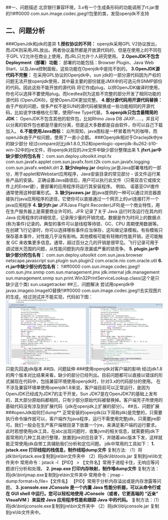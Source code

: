##一、问题描述
北京银行兼容环境，3.x有一个生成条形码的功能调用了rt.jar里的!!#ff0000 com.sun.image.codec.jpeg!!包里的类，发现openjdk不支持
## 二、问题分析
###OpenJdk和jdk的差异
**1.授权协议的不同：**
openjdk采用GPL V2协议放出，而JDK则采用JRL放出。两者协议虽然都是开放源代码的，但是在使用上的不同在于GPL V2允许在商业上使用，而JRL只允许个人研究使用。
**2.OpenJDK不包含Deployment（部署）功能**：
部署的功能包括：Browser Plugin、Java Web Start、以及Java控制面板，这些功能在Openjdk中是找不到的。
**3.OpenJDK源代码不完整：**
在采用GPL协议的Openjdk中，sun jdk的一部分源代码因为产权的问题无法开放openjdk使用，其中最主要的部份就是JMX中的可选元件SNMP部份的代码。因此这些不能开放的源代码 将它作成plug，以供OpenJDK编译时使用，你也可以选择不要使用plug。而Icedtea则为这些不完整的部分开发了相同功能的源代码 (OpenJDK6)，促使OpenJDK更加完整。
**4.部分源代码用开源代码替换：**
由于产权的问题，很多产权不是SUN的源代码被替换成一些功能相同的开源代码，比如说字体栅格化引擎，使用Free Type代替。
**5.openjdk只包含最精简的JDK：**
OpenJDK不包含其他的软件包，比如Rhino Java DB JAXP……，并且可以分离的软件包也都是尽量的分离，但是这大多数都是自由软件，你可以自己下载加入。
**6.不能使用Java商标：**
众所周知，java图标是一杯冒着热气的咖啡，而openJdk由于产权问题，使用了一直小企鹅。
 ###Openjdk相对于Oraclejdk中jre的缺少部分
 经过compare对比jdk1.8.0_152和openlogic-openjdk-8u262-b10-win-32中的jre文件，将openjdk对应的Jre文件中缺少部分整理出来
**1. jfxrt.jar中缺少部分的包名有：**
com.sun.deploy.uitoolkit.impl.fx  
com.sun.javafx.applet 
com.sun.javafx.font.t2k
com.sun.javafx.logging
com.sun.javafx.webkit.drt
**2. 缺少deploy.jar**
deploy.jar是Java部署堆栈的一部分，用于applet和Webstart应用程序，Java安装目录的常见部分 - 该文件运行某些产品的安装。 正确设置Java路径后，用户可以执行此文件（只需双击它或按文件上的Enter键），要部署的应用程序将运行其安装程序。 例如。 诺基亚OVI套件通常使用这种部署形式。
**3. 缺少javaws.jar**
是java提供的一种可以通过浏览器直接执行java应用程序的途径，它使你可以直接通过一个网页上的url连接打开一个java应用程序
**4. 缺少jfr.jar**
JFRJava Flight Recorder(JFR)是一个商业特性，用在生产服务器上是需要商业许可的。JFR 记录了关于 Java 运行时及运行在其内的 Java 应用程序的详细信息，记录用少量的开销完成。数据是作为时间上的数据点(称为事件)记录的。典型的事件可以是线程等待锁、GC、CPU 周期使用数据等。在创建飞行记录时，你可以选择哪些事件应当保存，这叫做记录模板。有些模板只保存基本事件，对性能几乎没有影响。其他模板可能有轻微的性能开销，还可能触发 GC 来收集更多信息。通常，超过百分之几的开销是很罕见。飞行记录可用于调试很大范围的问题，从性能问题到内存泄漏或严重的锁竞争。
**5. plugin.jar中缺少部分的包名有：**
com.sun.deploy.uitoolkit
com.sun.java.browser
netscape.javascript
sun.plugin
sun.plugin2
com.oracle.nio
com.oracle.util
**6. rt.jar中缺少部分的包名有：**
!!#ff0000 com.sun.image.codec.jpeg!!
com.sun.jmx.snmp
com.sun.management.jmx
jdk.internal
jdk.management
sun.management.snmp
sun.print.Win32PrintServiceLookup.class(这个是只缺少这个类)
sun.usagetracker
##三、问题解决
尝试用openjdk中javax.imageio.ImageIO替换!!#ff0000 com.sun.image.codec.jpeg!!去实现图片的生成，经过测试并不能实现，代码如下图：
![enter image description here](../../images/知识探索/后端/openJDK与jdk的差异与影响/1.png)
只能先回退jdk版本
##四、问题延伸
###使用openjdk对客户端的影响
经过jdk1.8的两个版本对比结果来看，缺少的部分已经列出。目前问题都可以直接以错误的形式展现在代码中，包括兼容环境使用openjdk时，针对3.x的代码部分的使用。
在不涉及兼容环境单使用openjdk1.8来说，客户端目前可以正常运行，是因为OpenJDK已经成为JDK7的主干开发，Sun JDK7是在OpenJDK7的基础上发布的，其大部分原始码都相同，只有少部分原始代码被替换掉。客户端壳子所使用的基础代码没有涉及到扩展代码（jdk在openjdk上扩展的部分）。
##五、问题扩展
###openJdk如何打dump**
正常安装的openjdk(以下简称jdk)是完整的，只需要执行命令操作就可以，客户端作为java程序，运行不需使用完整jdk，只需要jre即可。我们一般会在生产客户端根目录下放置一个jre，来满足客户端的运行要求。此时若想使用jdk工具，在abc出现问题时，收集jvm的相关信息，就需要把jdk下面常用的几种工具进行整理，放置到jre对应目录下，并随着abc版本下发，这样就能正常使用jdk自带工具辅助我们分析和定位问题。
jdk中常用的工具如下：
**1. jstack.exe 打印线程的栈信息，制作线程dump文件**
复制方法:
（1）将jdk\bin\jstack.exe复制到jre\bin文件夹中
（2）将jdk\lib\tools.jar 复制到jre\lib文件夹中
常用命令：jstack -l 【PID】 > 【文件名】常用于进程卡住，无响应等问题进行分析和处理。
**2. jmap.exe 打印内存映射，制作堆dump文件**
复制方法：将jdk\bin\jmap.exe复制到jre\bin文件夹中
常用命令：jmap -dump:format=b,file=【文件名】 【PID】常用于分析内存溢出或是内存泄露等问题。
**3. jconsole.exe  JConsole 是一个内置 Java 性能分析器，可以从命令行或在 GUI shell 中运行。您可以轻松地使用 JConsole（或者，它更高端的 “近亲” VisualVM ）来监控 Java 应用程序性能和跟踪 Java 中的代码。**
复制方法：（1）将jdk\bin\jconsole.exe复制到jre\bin文件夹中
         （2）将jdk\lib\jconsole.jar 复制到jre\lib文件夹中。
